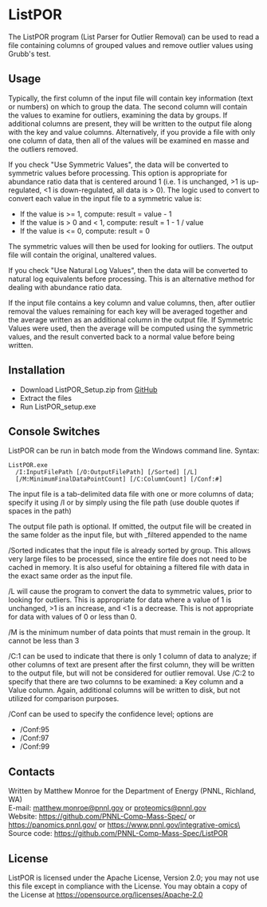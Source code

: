 # ListPOR

The ListPOR program (List Parser for Outlier Removal) can be used to read a file containing columns of grouped values 
and remove outlier values using Grubb's test. 

## Usage

Typically, the first column of the input file will contain key information (text or numbers) 
on which to group the data. The second column will contain the values to examine for outliers, 
examining the data by groups. If additional columns are present, they will be written to the 
output file along with the key and value columns. Alternatively, if you provide a file with only 
one column of data, then all of the values will be examined en masse and the outliers removed.

If you check "Use Symmetric Values", the data will be converted to symmetric
values before processing.  This option is appropriate for abundance ratio data that
is centered around 1 (i.e. 1 is unchanged, >1 is up-regulated, <1 is down-regulated,
all data is > 0).  The logic used to convert to convert each value in the input file
to a symmetric value is:

* If the value is >= 1, compute: result = value - 1
* If the value is > 0 and < 1, compute: result = 1 - 1 / value
* If the value is <= 0, compute: result = 0

The symmetric values will then be used for looking for outliers.  The output file
will contain the original, unaltered values.

If you check "Use Natural Log Values", then the data will be converted to natural
log equivalents before processing.  This is an alternative method for dealing with
abundance ratio data.

If the input file contains a key column and value columns, then, after outlier 
removal the values remaining for each key will be averaged together and the average 
written as an additional column in the output file.  If Symmetric Values were used,
then the average will be computed using the symmetric values, and the result
converted back to a normal value before being written.

## Installation

* Download ListPOR_Setup.zip from [GitHub](https://github.com/PNNL-Comp-Mass-Spec/ListPOR/releases)
* Extract the files
* Run ListPOR_setup.exe

## Console Switches

ListPOR can be run in batch mode from the Windows command line.  Syntax:

```
ListPOR.exe 
  /I:InputFilePath [/O:OutputFilePath] [/Sorted] [/L] 
  [/M:MinimumFinalDataPointCount] [/C:ColumnCount] [/Conf:#]
```

The input file is a tab-delimited data file with one or more columns of data; specify it using 
/I or by simply using the file path (use double quotes if spaces in the path)

The output file path is optional. If omitted, the output file will be created in the same folder 
as the input file, but with _filtered appended to the name

/Sorted indicates that the input file is already sorted by group. This allows very large files 
to be processed, since the entire file does not need to be cached in memory. It is also useful 
for obtaining a filtered file with data in the exact same order as the input file.

/L will cause the program to convert the data to symmetric values, prior to looking for outliers. 
This is appropriate for data where a value of 1 is unchanged, >1 is an increase, and <1 is a decrease. This is not appropriate for data with values of 0 or less than 0.

/M is the minimum number of data points that must remain in the group. It cannot be less than 3

/C:1 can be used to indicate that there is only 1 column of data to analyze; if other columns 
of text are present after the first column, they will be written to the output file, 
but will not be considered for outlier removal. Use /C:2 to specify that there are two columns 
to be examined: a Key column and a Value column. Again, additional columns will be written to disk, 
but not utilized for comparison purposes. 

/Conf can be used to specify the confidence level; options are
* /Conf:95
* /Conf:97
* /Conf:99

## Contacts

Written by Matthew Monroe for the Department of Energy (PNNL, Richland, WA) \
E-mail: matthew.monroe@pnnl.gov or proteomics@pnnl.gov\
Website: https://github.com/PNNL-Comp-Mass-Spec/ or https://panomics.pnnl.gov/ or https://www.pnnl.gov/integrative-omics\
Source code: https://github.com/PNNL-Comp-Mass-Spec/ListPOR

## License

ListPOR is licensed under the Apache License, Version 2.0; you may not use this 
file except in compliance with the License.  You may obtain a copy of the 
License at https://opensource.org/licenses/Apache-2.0
